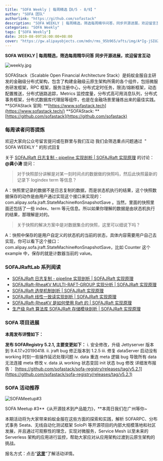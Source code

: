 ```yaml
---
title: "SOFA Weekly | 每周精选【8/5 - 8/9】"
author: "SOFA 团队"
authorlink: "https://github.com/sofastack"
description: "SOFA WEEKLY | 每周精选，筛选每周精华问答，同步开源进展，欢迎留言互动。"
categories: "SOFA Weekly"
tags: ["SOFA Weekly"]
date: 2019-08-09T16:00:00+08:00
cover: "https://gw.alipayobjects.com/mdn/rms_95b965/afts/img/A*Ig-jSIUZWx0AAAAAAAAAAAAAARQnAQ"
---
```


**SOFA WEEKLY | 每周精选，筛选每周精华问答**
**同步开源进展，欢迎留言互动**

![weekly.jpg](https://gw.alipayobjects.com/mdn/rms_95b965/afts/img/A*ARgKS6SuU7YAAAAAAAAAAAAAARQnAQ)

SOFAStack（Scalable Open Financial Architecture Stack）是蚂蚁金服自主研发的金融级分布式架构，包含了构建金融级云原生架构所需的各个组件，包括微服务研发框架，RPC 框架，服务注册中心，分布式定时任务，限流/熔断框架，动态配置推送，分布式链路追踪，Metrics 监控度量，分布式高可用消息队列，分布式事务框架，分布式数据库代理层等组件，也是在金融场景里锤炼出来的最佳实践。
**SOFAStack 官网: **[https://www.sofastack.tech](https://www.sofastack.tech/)
**SOFAStack: **[https://github.com/sofastack](https://github.com/sofastack)

### 每周读者问答提炼

欢迎大家向公众号留言提问或在群里与我们互动
我们会筛选重点问题通过 
" SOFA WEEKLY " 的形式回复

关于 [SOFAJRaft 日志复制 - pipeline 实现剖析 | SOFAJRaft 实现原理](https://www.sofastack.tech/blog/sofa-jraft-pipeline-principle/) 的讨论：
**@龚小涛** 提问：
> 对于快照部分讲解是对某一刻时间点的数据做的快照吗，然后此快照最新的记录下 logindex term 等信息？

A：快照里记录的数据不是日志复制的数据，而是状态机执行的结果，这个快照数据保存的动作是由用户通过实现这个接口来实现的：
com.alipay.sofa.jraft.StateMachine#onSnapshotSave 。当然，里面的快照里面还包括了一些 index、term 等元信息。所以如果你理解的数据是由状态机执行的结果，那理解是对的。

> 关于快照的解决方案中是对数据集合的快照，这里可以细说下吗？

A：快照中保存的是用户自定义的状态机的当前的状态，具体内容需要用户自己去实现，你可以看下这个接口：
com.alipay.sofa.jraft.StateMachine#onSnapshotSave，比如 Counter 这个 example 中，保存的就是计数器当前的 value。

### SOFAJRaftLab 系列阅读

- [SOFAJRaft 日志复制 - pipeline 实现剖析 | SOFAJRaft 实现原理](https://www.sofastack.tech/blog/sofa-jraft-pipeline-principle/)
- [SOFAJRaft-RheaKV MULTI-RAFT-GROUP 实现分析 | SOFAJRaft 实现原理](https://www.sofastack.tech/blog/sofa-jraft-rheakv-multi-raft-group/)
- [SOFAJRaft 选举机制剖析 | SOFAJRaft 实现原理](https://www.sofastack.tech/blog/sofa-jraft-election-mechanism/)
- [SOFAJRaft 线性一致读实现剖析 | SOFAJRaft 实现原理](https://www.sofastack.tech/blog/sofa-jraft-linear-consistent-read-implementation/)
- [SOFAJRaft-RheaKV 是如何使用 Raft 的 | SOFAJRaft 实现原理](https://www.sofastack.tech/blog/sofa-jraft-rheakv/)
- [生产级 Raft 算法库 SOFAJRaft 存储模块剖析 | SOFAJRaft 实现原理](https://www.sofastack.tech/blog/sofa-jraft-algorithm-storage-module-deep-dive/)

### SOFA 项目进展

**本周发布详情如下：**

**发布 SOFARegistry 5.2.1, 主要变更如下：**
i. 安全修改，升级 Jettyserver 版本到 9.4.17.v20190418.
ii. jraft bug 修正版本到 1.2.5
iii. 修复 dataServer 启动没有 working 时刻一些操作延迟处理问题
iv. data 重连 meta 逻辑 bug 导致所有 data 无法连接 meta 修改
v. data 从 working 状态变回 init 状态 bug 修改
详细发布报告：
[https://github.com/sofastack/sofa-registry/releases/tag/v5.2.1](https://github.com/sofastack/sofa-registry/releases/tag/v5.2.1)

### SOFA 活动推荐

![SOFAMeetup#3](https://cdn.nlark.com/yuque/0/2019/jpeg/226702/1564110550075-7e78ec32-dbf1-4970-8bfc-bd3bcf7e47c1.jpeg)

SOFA Meetup #3**《从开源技术到产品能力》，**本周日我们在广州等你~

本期活动将为大家带来蚂蚁金服在这些方面的探索和实践，解析 SOFARPC、分布式事务 Seata、无线自动化测试框架 SoloPi 等开源项目的内部大规模落地和社区发展，并且通过可观察性的理念，实现对微服务，Service Mesh 以至未来的 Serverless 架构的应用进行监控，帮助大家应对从应用架构过渡到云原生架构的挑战。

报名方式：点击“[**这里**](https://www.sofastack.tech/activities/sofa-meetup-3/)”了解活动详情。
